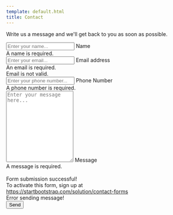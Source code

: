 ```yaml
---
template: default.html
title: Contact
---
```


Write us a message and we'll get back to you as soon as possible.

<form id="contactForm">
    <div class="form-floating">
        <input class="form-control" id="name" type="text" placeholder="Enter your name..." data-sb-validations="required" />
        <label for="name">Name</label>
        <div class="invalid-feedback" data-sb-feedback="name:required">A name is required.</div>
    </div>
    <div class="form-floating">
        <input class="form-control" id="email" type="email" placeholder="Enter your email..." data-sb-validations="required,email" />
        <label for="email">Email address</label>
        <div class="invalid-feedback" data-sb-feedback="email:required">An email is required.</div>
        <div class="invalid-feedback" data-sb-feedback="email:email">Email is not valid.</div>
    </div>
    <div class="form-floating">
        <input class="form-control" id="phone" type="tel" placeholder="Enter your phone number..." data-sb-validations="required" />
        <label for="phone">Phone Number</label>
        <div class="invalid-feedback" data-sb-feedback="phone:required">A phone number is required.</div>
    </div>
    <div class="form-floating">
        <textarea class="form-control" id="message" placeholder="Enter your message here..." style="height: 12rem" data-sb-validations="required"></textarea>
        <label for="message">Message</label>
        <div class="invalid-feedback" data-sb-feedback="message:required">A message is required.</div>
    </div>
    <br />
    <!-- Submit success message-->
    <!---->
    <!-- This is what your users will see when the form-->
    <!-- has successfully submitted-->
    <div class="d-none" id="submitSuccessMessage">
        <div class="text-center mb-3">
            <div class="fw-bolder">Form submission successful!</div>
            To activate this form, sign up at
            <br />
            <a href="https://startbootstrap.com/solution/contact-forms">https://startbootstrap.com/solution/contact-forms</a>
        </div>
    </div>
    <!-- Submit error message-->
    <!---->
    <!-- This is what your users will see when there is-->
    <!-- an error submitting the form-->
    <div class="d-none" id="submitErrorMessage"><div class="text-center text-danger mb-3">Error sending message!</div></div>
    <!-- Submit Button-->
    <button class="btn btn-primary text-uppercase disabled" id="submitButton" type="submit">Send</button>
</form>